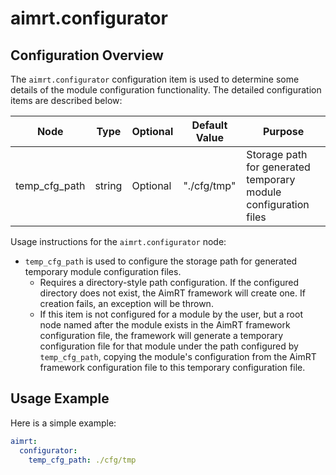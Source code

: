 # aimrt.configurator

## Configuration Overview

The `aimrt.configurator` configuration item is used to determine some details of the module configuration functionality. The detailed configuration items are described below:

| Node            | Type          | Optional | Default Value | Purpose |
| ----            | ----          | ----     | ----          | ----    |
| temp_cfg_path   | string        | Optional | "./cfg/tmp"   | Storage path for generated temporary module configuration files |

Usage instructions for the `aimrt.configurator` node:
- `temp_cfg_path` is used to configure the storage path for generated temporary module configuration files.
  - Requires a directory-style path configuration. If the configured directory does not exist, the AimRT framework will create one. If creation fails, an exception will be thrown.
  - If this item is not configured for a module by the user, but a root node named after the module exists in the AimRT framework configuration file, the framework will generate a temporary configuration file for that module under the path configured by `temp_cfg_path`, copying the module's configuration from the AimRT framework configuration file to this temporary configuration file.

## Usage Example

Here is a simple example:
```yaml
aimrt:
  configurator:
    temp_cfg_path: ./cfg/tmp
```